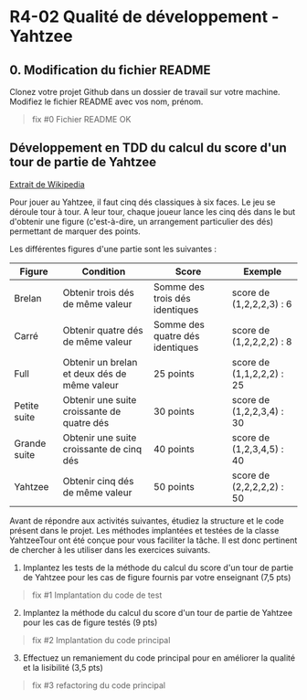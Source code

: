 # R4-02 Qualité de développement - Yahtzee

## 0. Modification du fichier README

Clonez votre projet Github dans un dossier de travail sur votre machine.
Modifiez le fichier README avec vos nom, prénom.

> fix #0 Fichier README OK

## Développement en TDD du calcul du score d'un tour de partie de Yahtzee

[Extrait de Wikipedia](https://fr.wikipedia.org/wiki/Yahtzee)

Pour jouer au Yahtzee, il faut cinq dés classiques à six faces.
Le jeu se déroule tour à tour. A leur tour, chaque joueur lance les cinq dés dans le but d'obtenir une figure 
(c'est-à-dire, un arrangement particulier des dés) permettant de marquer des points.

Les différentes figures d'une partie sont les suivantes :


| Figure       | Condition                                    | Score                           | Exemple                   |
|--------------|----------------------------------------------|---------------------------------|---------------------------|
| Brelan       | Obtenir trois dés de même valeur             | Somme des trois dés identiques  | score de (1,2,2,2,3) : 6  |
| Carré        | Obtenir quatre dés de même valeur            | Somme des quatre dés identiques | score de (1,2,2,2,2) : 8  |
| Full         | Obtenir un brelan et deux dés de même valeur | 25 points                       | score de (1,1,2,2,2) : 25 |
| Petite suite | Obtenir une suite croissante de quatre dés   | 30 points                       | score de (1,2,2,3,4) : 30 |
| Grande suite | Obtenir une suite croissante de cinq dés     | 40 points                       | score de (1,2,3,4,5) : 40 |
| Yahtzee      | Obtenir cinq dés de même valeur              | 50 points                       | score de (2,2,2,2,2) : 50 |

Avant de répondre aux activités suivantes, étudiez la structure et le code présent dans le projet. 
Les méthodes implantées et testées de la classe YahtzeeTour ont été conçue pour vous faciliter la tâche. 
Il est donc pertinent de chercher à les utiliser dans les exercices suivants.

1. Implantez les tests de la méthode du calcul du score d'un tour de partie de Yahtzee pour les cas de figure fournis par votre enseignant (7,5 pts)

> fix #1 Implantation du code de test

2. Implantez la méthode du calcul du score d'un tour de partie de Yahtzee pour les cas de figure testés (9 pts)

> fix #2 Implantation du code principal 

3. Effectuez un remaniement du code principal pour en améliorer la qualité et la lisibilité (3,5 pts)

> fix #3 refactoring du code principal 

